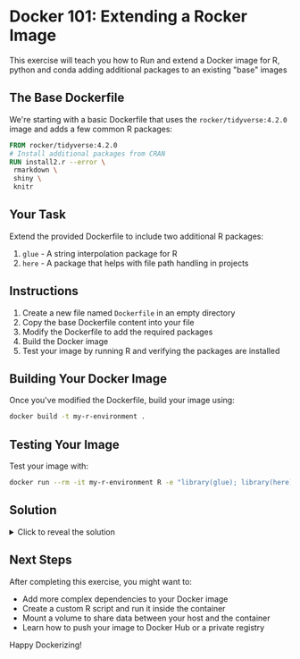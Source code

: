 # Docker 101: Extending a Rocker Image

This exercise will teach you how to Run and extend a Docker image for R, python and conda adding additional packages to an existing "base" images

## The Base Dockerfile

We're starting with a basic Dockerfile that uses the `rocker/tidyverse:4.2.0` image and adds a few common R packages:

```dockerfile
FROM rocker/tidyverse:4.2.0
# Install additional packages from CRAN
RUN install2.r --error \
 rmarkdown \
 shiny \
 knitr
```

## Your Task

Extend the provided Dockerfile to include two additional R packages:
1. `glue` - A string interpolation package for R
2. `here` - A package that helps with file path handling in projects

## Instructions

1. Create a new file named `Dockerfile` in an empty directory
2. Copy the base Dockerfile content into your file
3. Modify the Dockerfile to add the required packages
4. Build the Docker image
5. Test your image by running R and verifying the packages are installed

## Building Your Docker Image

Once you've modified the Dockerfile, build your image using:

```bash
docker build -t my-r-environment .
```

## Testing Your Image

Test your image with:

```bash
docker run --rm -it my-r-environment R -e "library(glue); library(here); cat('Packages loaded successfully!\n')"
```

## Solution

<details>
<summary>Click to reveal the solution</summary>

```dockerfile
FROM rocker/tidyverse:4.2.0
# Install additional packages from CRAN
RUN install2.r --error \
 rmarkdown \
 shiny \
 knitr \
 glue \
 here
```

</details>

## Next Steps

After completing this exercise, you might want to:
- Add more complex dependencies to your Docker image
- Create a custom R script and run it inside the container
- Mount a volume to share data between your host and the container
- Learn how to push your image to Docker Hub or a private registry

Happy Dockerizing!